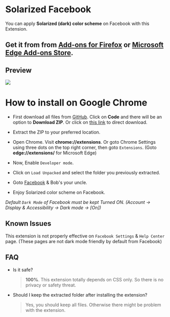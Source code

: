 # Solarized Facebook
You can apply **Solarized (dark) color scheme** on Facebook with this Extension.

## Get it from from [Add-ons for Firefox](https://addons.mozilla.org/en-US/firefox/addon/solarized-facebook/) or [Microsoft Edge Add-ons Store](https://microsoftedge.microsoft.com/addons/detail/efcmongnickjmdjpfnbdgmjinjglobci).

## Preview
![](https://i.imgur.com/qPmBknr.jpg)

# How to install on Google Chrome

* First download all files from [GitHub](https://github.com/RHJihan/Solarized-Facebook). Click on **Code** and there will be an option to **Download ZIP**. Or click on [this link](https://github.com/RHJihan/Solarized-Facebook/archive/master.zip) to direct download.

* Extract the ZIP to your preferred location.

* Open Chrome. Visit **chrome://extensions**. Or goto Chrome Settings using three dots on the top right corner, then goto `Extensions`. (Goto **edge://extensions/** for Microsoft Edge)

* Now, Enable `Developer mode`.

* Click on `Load Unpacked` and select the folder you previously extracted.

* Goto [Facebook](https://www.facebook.com/) & Bob's your uncle.

* Enjoy Solarized color scheme on Facebook.

*Default `Dark Mode` of Facebook must be kept Turned ON. (Account -> Display & Accessibility -> Dark mode -> [On])*

Known Issues
------------
This extension is not properly effective on `Facebook Settings` & `Help Center` page. (These pages are not dark mode friendly by default from Facebook)

## FAQ
* Is it safe?
  >  **100%**. This extension totally depends on CSS only. So there is no privacy or safety threat.
* Should I keep the extracted folder after installing the extension?
  >  Yes, you should keep all files. Otherwise there might be problem with the extension.
